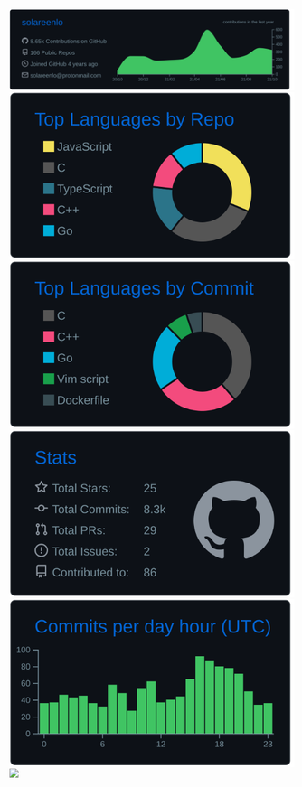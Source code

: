 [![](https://raw.githubusercontent.com/solareenlo/solareenlo/main/profile-summary-card-output/github_dark/0-profile-details.svg)](https://github.com/vn7n24fzkq/github-profile-summary-cards)
[![](https://raw.githubusercontent.com/solareenlo/solareenlo/main/profile-summary-card-output/github_dark/1-repos-per-language.svg)](https://github.com/vn7n24fzkq/github-profile-summary-cards)
[![](https://raw.githubusercontent.com/solareenlo/solareenlo/main/profile-summary-card-output/github_dark/2-most-commit-language.svg)](https://github.com/vn7n24fzkq/github-profile-summary-cards)
[![](https://raw.githubusercontent.com/solareenlo/solareenlo/main/profile-summary-card-output/github_dark/3-stats.svg)](https://github.com/vn7n24fzkq/github-profile-summary-cards)
[![](https://raw.githubusercontent.com/solareenlo/solareenlo/main/profile-summary-card-output/github_dark/4-productive-time.svg)](https://github.com/vn7n24fzkq/github-profile-summary-cards)
<img width="75%" src="https://github-readme-stats.vercel.app/api/top-langs/?username=solareenlo&layout=default&langs_count=15&bg_color=00000000&text_color=58a6ff&hide_border=true&card_width=600&line_height=35)"/>
